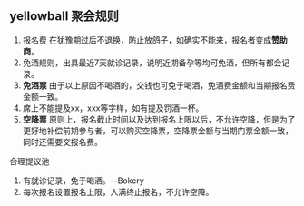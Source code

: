 ## yellowball 聚会规则

1. 报名费 在犹豫期过后不退换，防止放鸽子，如确实不能来，报名者变成**赞助商**。
2. 免酒规则，出具最近7天就诊记录，说明近期备孕等均可免酒，但所有都会记录。
3. **免酒票** 由于以上原因不喝酒的，交钱也可免于喝酒，免酒费金额和当期报名费金额一致。
4. 席上不能提及xx，xxx等字样，如有提及罚酒一杯。
5. **空降票** 原则上，报名截止时间以及达到报名上限以后，不允许空降，但是为了更好地补偿前期参与者，可以购买空降票，空降票金额与当期门票金额一致，同时还需要交报名费。





合理提议池

1. 有就诊记录，免于喝酒。--Bokery
2. 每次报名设置报名上限，人满终止报名，不允许空降。

